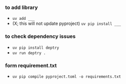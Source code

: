### to add library
- `uv add ___`
- (X; this will not update pyproject) `uv pip install ___` 

### to check dependency issues
- `uv pip install deptry`
- `uv run deptry .`

### form requirement.txt
- `uv pip compile pyproject.toml -o requirements.txt`